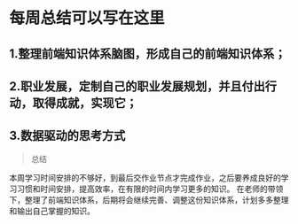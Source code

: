 # 每周总结可以写在这里
 ## 1.整理前端知识体系脑图，形成自己的前端知识体系；
 ## 2.职业发展，定制自己的职业发展规划，并且付出行动，取得成就，实现它；
 ## 3.数据驱动的思考方式


 > 总结


本周学习时间安排的不够好，到最后交作业节点才完成作业，之后要养成良好的学习习惯和时间安排，提高效率，在有限的时间内学习更多的知识。
在老师的带领下，整理了前端知识体系，后期将会继续完善、调整这份知识体系，计划多多整理和输出自己掌握的知识。
